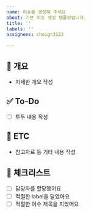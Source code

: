 ```yaml
---
name: 이슈를 생성해 주세요
about: 기본 이슈 생성 템플릿입니다.
title: ''
labels: ''
assignees: choign3123

---
```


## 📝 개요
- 자세한 개요 작성

## ✅ To-Do
- [ ] 투두 내용 작성

## 👀 ETC
- 참고자료 등 기타 내용 작성

## 📌 체크리스트
- [ ] 담당자를 할당했어요
- [ ] 적절한 label을 달았아요
- [ ] 적절한 이슈 제목을 지었어요
